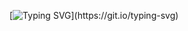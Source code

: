 [![Typing SVG](https://readme-typing-svg.demolab.com?font=Fira+Code&pause=1000&color=F76C29&width=435&lines=Hi!+My+name+is+Rodolfo;My+course+is+ADS;I'm+currently+learning+new+skills;Be+welcome%2C+and+Enjoy!)](https://git.io/typing-svg)
